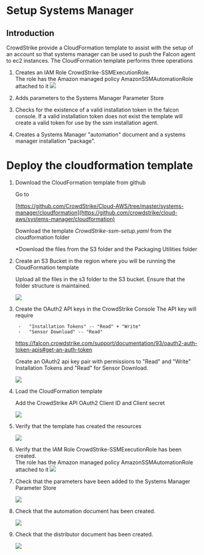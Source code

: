 Setup Systems Manager 
=====================

Introduction
------------

CrowdStrike provide a CloudFormation template to assist with the setup of an account so that systems manager can be used to push the Falcon agent to ec2 instances. The CloudFormation template performs three operations

1.  Creates an IAM Role CrowdStrike-SSMExecutionRole.  
    The role has the Amazon managed policy AmazonSSMAutomationRole attached to it
    ![](media/image1.png)

2.  Adds parameters to the Systems Manager Parameter Store

3.  Checks for the existence of a valid installation token in the falcon
    console. If a valid installation token does not exist the template will create a valid token for use by the ssm installation agent.
   
4.  Creates a Systems Manager "automation" document and a systems manager installation "package". 

Deploy the cloudformation template
==================================

1. Download the CloudFormation template from github

    Go to

    [https://github.com/CrowdStrike/Cloud-AWS/tree/master/systems-manager/cloudformation](https://github.com/crowdstrike/cloud-aws/systems-manager/cloudformation)

    Download the template *CrowdStrike-ssm-setup.yaml* from the
    cloudformation folder

    *Download the files from the S3 folder and the Packaging Utilities folder

2. Create an S3 Bucket in the region where you will be running the
CloudFormation template

    Upload all the files in the s3 folder to the S3 bucket.  Ensure that the folder structure is maintained. 

    ![](media/s3-bucket.png)
    
3. Create the OAuth2 API keys in the CrowdStrike Console
    The API key will require

        -   "Installation Tokens" -- "Read" + "Write"
        -   "Sensor Download" -- "Read"

    <https://falcon.crowdstrike.com/support/documentation/93/oauth2-auth-token-apis#get-an-auth-token>

    Create an OAuth2 api key pair with permissions to "Read" and "Write"
    Installation Tokens and "Read" for Sensor Download.

    ![](media/image6.png)

4. Load the CloudFormation template

    Add the CrowdStrike API OAuth2 Client ID and Client secret

    ![](media/image4.png)

5. Verify that the template has created the resources

    ![](media/image5.png)

6. Verify that the IAM Role CrowdStrike-SSMExecutionRole has been created.  
    The role has the Amazon managed policy AmazonSSMAutomationRole attached to it
    ![](media/image1.png)

7.  Check that the parameters have been added to the Systems Manager Parameter Store

    ![](media/image2.png)

8. Check that the automation document has been created.

    ![](media/image7.png)

9. Check that the distributor document has been created.

    ![](media/image8.png)
